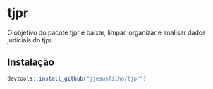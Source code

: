 
<!-- README.md is generated from README.Rmd. Please edit that file -->

# tjpr

<!-- badges: start -->

<!-- badges: end -->

O objetivo do pacote tjpr é baixar, limpar, organizar e analisar dados
judiciais do tjpr.

## Instalação

``` r
devtools::install_github("jjesusfilho/tjpr")
```
